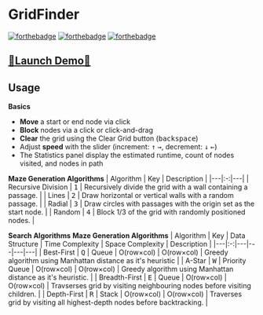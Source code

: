 # GridFinder
[![forthebadge](https://img.shields.io/badge/JavaScript-F7DF1E?style=for-the-badge&logo=javascript&logoColor=black)](./common/js/main.js) [![forthebadge](https://img.shields.io/badge/HTML5-E34F26?style=for-the-badge&logo=html5&logoColor=white)](./common/index.html) [![forthebadge](https://img.shields.io/badge/Sass-CC6699?style=for-the-badge&logo=sass&logoColor=white)](./common/css/styles.scss)

## [🚀Launch Demo🚀](https://sukhjot-sekhon.github.io/GridFinder)

## Usage
__Basics__
* __Move__ a start or end node via click
* __Block__ nodes via a click or click-and-drag
* __Clear__ the grid using the Clear Grid button (<kbd>backspace</kbd>)
* Adjust __speed__ with the slider (increment: <kbd>↑</kbd> <kbd>→</kbd>, decrement: <kbd>↓</kbd> <kbd>←</kbd>)
* The Statistics panel display the estimated runtime, count of nodes visited, and nodes in path

__Maze Generation Algorithms__
| Algorithm | Key | Description |
|---|:-:|---|
| Recursive Division | <kbd>1</kbd>  | Recursively divide the grid with a wall containing a passage. |
| Lines | <kbd>2</kbd>  | Draw horizontal or vertical walls with a random passage. |
| Radial | <kbd>3</kbd> | Draw circles with passages with the origin set as the start node. |
| Random | <kbd>4</kbd> | Block 1/3 of the grid with randomly positioned nodes. |


__Search Algorithms__
__Maze Generation Algorithms__
| Algorithm | Key | Data Structure |  Time Complexity | Space Complexity | Description |
|---|:-:|---|---|---|---|
| Best-First | <kbd>Q</kbd> | Queue | O(row×col) | O(row×col) | Greedy algorithm using Manhattan distance as it's heuristic |
| A-Star | <kbd>W</kbd> | Priority Queue | O(row×col) | O(row×col) | Greedy algorithm using Manhattan distance as it's heuristic. |
| Breadth-First | <kbd>E</kbd> | Queue | O(row×col) | O(row×col) | Travserses grid by visiting neighbouring nodes before visiting children. |
| Depth-First | <kbd>R</kbd> | Stack | O(row×col) | O(row×col) | Traverses grid by visiting all highest-depth nodes before backtracking. |
